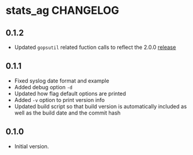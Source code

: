 stats_ag CHANGELOG
===========================


0.1.2
-----
- Updated `gopsutil` related fuction calls to reflect the 2.0.0 [release](https://github.com/shirou/gopsutil/releases/tag/v2.0.0)

0.1.1
-----
- Fixed syslog date format and example
- Added debug option `-d`
- Updated how flag default options are printed
- Added `-v` option to print version info
- Updated build script so that build version is automatically included as well as the build date and the commit hash

0.1.0
-----
- Initial version. 

